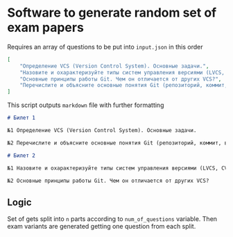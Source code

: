 # Software to generate random set of exam papers

Requires an array of questions to be put into `input.json` in this order

```json
[
    "Определение VCS (Version Control System). Основные задачи.",
    "Назовите и охарактеризуйте типы систем управления версиями (LVCS, CVCS, DVCS).",
    "Основные принципы работы Git. Чем он отличается от других VCS?",
    "Перечислите и объясните основные понятия Git (репозиторий, коммит, ветка, удаленный репозиторий, слияние, клонирование, индекс, HEAD)."
]
```

This script outputs `markdown` file with further formatting

```markdown
# Билет 1

№1 Определение VCS (Version Control System). Основные задачи.

№2 Перечислите и объясните основные понятия Git (репозиторий, коммит, ветка, удаленный репозиторий, слияние, клонирование, индекс, HEAD).

# Билет 2

№1 Назовите и охарактеризуйте типы систем управления версиями (LVCS, CVCS, DVCS).

№2 Основные принципы работы Git. Чем он отличается от других VCS?
```

## Logic

Set of gets split into `n` parts according to `num_of_questions` variable. Then exam variants are generated getting one question from each split.